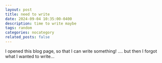 ```yaml
---
layout: post
title: need to write
date: 2024-09-04 10:35:00-0400
description: time to write maybe
tags: random
categories: nocategory
related_posts: false
---
```


I opened this blog page, so that I can write something! .... but then I forgot what I wanted to write...  